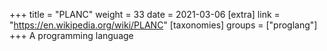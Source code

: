 +++
title = "PLANC"
weight = 33
date = 2021-03-06
[extra]
link = "https://en.wikipedia.org/wiki/PLANC"
[taxonomies]
groups = ["proglang"]
+++
A programming language

